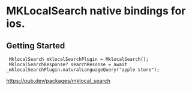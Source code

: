 # MKLocalSearch native bindings for ios.


## Getting Started

```
 MklocalSearch mklocalSearchPlugin = MklocalSearch();
 MklocalSearchResponse? searchResonse = await _mklocalSearchPlugin.naturalLanguageQuery("apple store");
```



https://pub.dev/packages/mklocal_search
